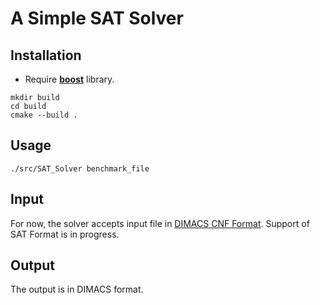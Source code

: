 # A Simple SAT Solver

## Installation

* Require [**boost**](https://www.boost.org/users/download/) library.

```shell
mkdir build
cd build
cmake --build .
```

## Usage

```shell
./src/SAT_Solver benchmark_file
```

## Input 

For now, the solver accepts input file in [DIMACS CNF Format](http://beyondnp.org/static/media/uploads/docs/satformat.pdf). Support of SAT Format is in progress.

## Output

The output is in DIMACS format.